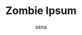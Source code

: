 ---
layout: ipsumpage

title: Zombie Ipsum
key: zombieipsum
description: "Frightful filler for your damned designs. Use as substitute for lorem ipsum for your most gruesome graphics. Sprinkle liberally with extra brains."
site: "http://zombieipsum.com/"
author: sena

language: English

titleColor: "#526646"
descColor: "#526646"

genBtnBgColor: "#7b9969"
genBtnTextColor: "#ffffff"

labelTextColor: "#ffffff"
labelBgColor: "#526646"
labelBorderColor: "#ffffff"

genBtnText: "Eat"
paragraphText: "Brain"

text:
- "Zombies reversus ab inferno, nam malum cerebro."
- "De carne animata corpora quaeritis."
- "Summus sit​​, morbo vel maleficia?"
- "De Apocalypsi undead dictum mauris."
- "Hi mortuis soulless creaturas, imo monstra adventus vultus comedat cerebella viventium."
- "Qui offenderit rapto, terribilem incessu."
- "The voodoo sacerdos suscitat mortuos comedere carnem."
- "Search for solum oculi eorum defunctis cerebro."
- "Cum horribilem resurgere de sepulcris creaturis, sicut de iride et serpens."
- "Pestilentia est haec ambulabat mortuos."
- "Sicut malus voodoo."
- "Aenean a dolor vulnerum aperire accedunt, mortui iam vivam."
- "Qui tardius moveri, sed in magna copia sint terribiles legionis."
- "Alii missing oculis aliorum sicut serpere crabs nostram."
- "Putridi odores aere implent."
- "Tremor est vivos magna."
- "Expansis ulnis video missing carnem armis caeruleum in locis."
- "A morbo amarus in auras."
- "Nihil horum sagittis tincidunt, gelida portenta."
- "The unleashed virus est, et iam mortui ambulabunt super terram."
- "Souless mortuum oculos attonitos back zombies."
- "An hoc incipere Clairvius Narcisse, an ante?"
- "Is bello mundi z?"
- "In omni memoria patriae religionis sunt diri undead historiarum."
- "Golums, zombies et fascinati."
- "Maleficia!"
- "Vel a modern perhsaps morbi."
- "A terrenti contagium."
- "Forsitan illud Apocalypsi, vel malum poenae horrifying fecimus."
- "Fit de nostra carne undead."
- "Poenitentiam agite pœnitentiam!"
- "Vivens mortua sunt apud nos."
- "Ut fames cerebro enim carnis, viscera et organa viventium."
- "Sicut spargit virus ad impetum, qui supersumus."
- "Avium, canum, fugere ferae et infecti horrenda monstra."
- "Videmus deformis horrenda daemonum."
- "Panduntur portae inferi."
- "Finis accedens sentio terrore perterritus et taedium."
- "The horror, monstra significant finem."
- "Terror sit unum superesse sentit, ut caro eaters caule nobis."
---